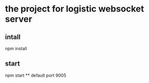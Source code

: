# the project for logistic websocket server


## intall
   npm install

## start

   npm start
** default  port 9005